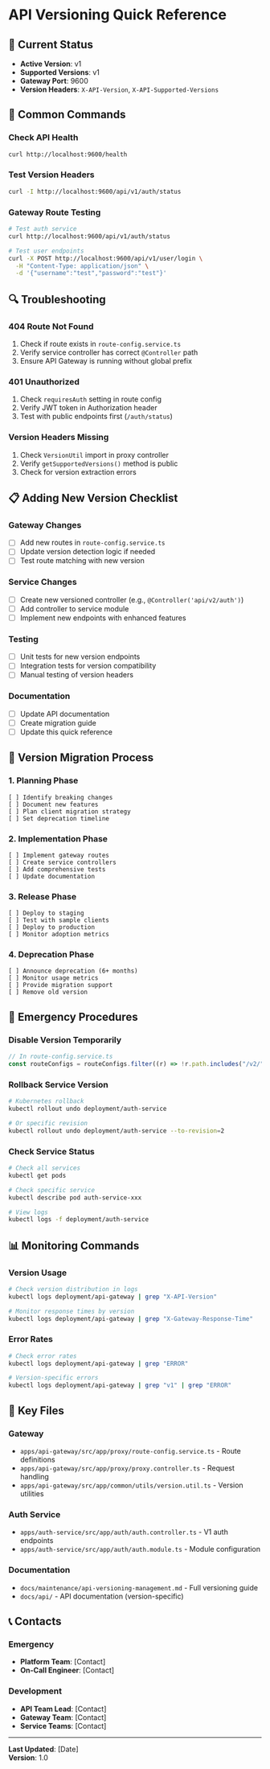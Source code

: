 # API Versioning Quick Reference

## 🚀 Current Status

- **Active Version**: v1
- **Supported Versions**: v1
- **Gateway Port**: 9600
- **Version Headers**: `X-API-Version`, `X-API-Supported-Versions`

## 🔧 Common Commands

### Check API Health

```bash
curl http://localhost:9600/health
```

### Test Version Headers

```bash
curl -I http://localhost:9600/api/v1/auth/status
```

### Gateway Route Testing

```bash
# Test auth service
curl http://localhost:9600/api/v1/auth/status

# Test user endpoints
curl -X POST http://localhost:9600/api/v1/user/login \
  -H "Content-Type: application/json" \
  -d '{"username":"test","password":"test"}'
```

## 🔍 Troubleshooting

### 404 Route Not Found

1. Check if route exists in `route-config.service.ts`
2. Verify service controller has correct `@Controller` path
3. Ensure API Gateway is running without global prefix

### 401 Unauthorized

1. Check `requiresAuth` setting in route config
2. Verify JWT token in Authorization header
3. Test with public endpoints first (`/auth/status`)

### Version Headers Missing

1. Check `VersionUtil` import in proxy controller
2. Verify `getSupportedVersions()` method is public
3. Check for version extraction errors

## 📋 Adding New Version Checklist

### Gateway Changes

- [ ] Add new routes in `route-config.service.ts`
- [ ] Update version detection logic if needed
- [ ] Test route matching with new version

### Service Changes

- [ ] Create new versioned controller (e.g., `@Controller('api/v2/auth')`)
- [ ] Add controller to service module
- [ ] Implement new endpoints with enhanced features

### Testing

- [ ] Unit tests for new version endpoints
- [ ] Integration tests for version compatibility
- [ ] Manual testing of version headers

### Documentation

- [ ] Update API documentation
- [ ] Create migration guide
- [ ] Update this quick reference

## 🔄 Version Migration Process

### 1. Planning Phase

```
[ ] Identify breaking changes
[ ] Document new features
[ ] Plan client migration strategy
[ ] Set deprecation timeline
```

### 2. Implementation Phase

```
[ ] Implement gateway routes
[ ] Create service controllers
[ ] Add comprehensive tests
[ ] Update documentation
```

### 3. Release Phase

```
[ ] Deploy to staging
[ ] Test with sample clients
[ ] Deploy to production
[ ] Monitor adoption metrics
```

### 4. Deprecation Phase

```
[ ] Announce deprecation (6+ months)
[ ] Monitor usage metrics
[ ] Provide migration support
[ ] Remove old version
```

## 🚨 Emergency Procedures

### Disable Version Temporarily

```typescript
// In route-config.service.ts
const routeConfigs = routeConfigs.filter((r) => !r.path.includes("/v2/"));
```

### Rollback Service Version

```bash
# Kubernetes rollback
kubectl rollout undo deployment/auth-service

# Or specific revision
kubectl rollout undo deployment/auth-service --to-revision=2
```

### Check Service Status

```bash
# Check all services
kubectl get pods

# Check specific service
kubectl describe pod auth-service-xxx

# View logs
kubectl logs -f deployment/auth-service
```

## 📊 Monitoring Commands

### Version Usage

```bash
# Check version distribution in logs
kubectl logs deployment/api-gateway | grep "X-API-Version"

# Monitor response times by version
kubectl logs deployment/api-gateway | grep "X-Gateway-Response-Time"
```

### Error Rates

```bash
# Check error rates
kubectl logs deployment/api-gateway | grep "ERROR"

# Version-specific errors
kubectl logs deployment/api-gateway | grep "v1" | grep "ERROR"
```

## 🔗 Key Files

### Gateway

- `apps/api-gateway/src/app/proxy/route-config.service.ts` - Route definitions
- `apps/api-gateway/src/app/proxy/proxy.controller.ts` - Request handling
- `apps/api-gateway/src/app/common/utils/version.util.ts` - Version utilities

### Auth Service

- `apps/auth-service/src/app/auth/auth.controller.ts` - V1 auth endpoints
- `apps/auth-service/src/app/auth/auth.module.ts` - Module configuration

### Documentation

- `docs/maintenance/api-versioning-management.md` - Full versioning guide
- `docs/api/` - API documentation (version-specific)

## 📞 Contacts

### Emergency

- **Platform Team**: [Contact]
- **On-Call Engineer**: [Contact]

### Development

- **API Team Lead**: [Contact]
- **Gateway Team**: [Contact]
- **Service Teams**: [Contact]

---

**Last Updated**: [Date]  
**Version**: 1.0
